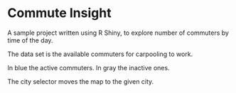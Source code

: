 # Commute Insight
A sample project written using R Shiny, to explore number of commuters by time of the day.

The data set is the available commuters for carpooling to work.

In blue the active commuters. In gray the inactive ones.

The city selector moves the map to the given city.
